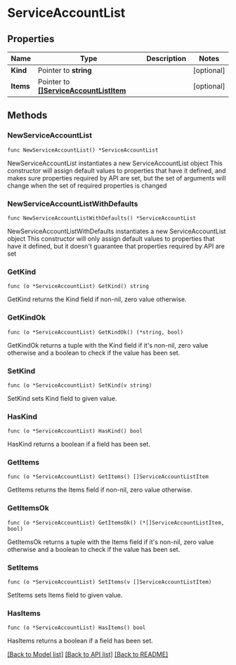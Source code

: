 # ServiceAccountList

## Properties

Name | Type | Description | Notes
------------ | ------------- | ------------- | -------------
**Kind** | Pointer to **string** |  | [optional] 
**Items** | Pointer to [**[]ServiceAccountListItem**](ServiceAccountListItem.md) |  | [optional] 

## Methods

### NewServiceAccountList

`func NewServiceAccountList() *ServiceAccountList`

NewServiceAccountList instantiates a new ServiceAccountList object
This constructor will assign default values to properties that have it defined,
and makes sure properties required by API are set, but the set of arguments
will change when the set of required properties is changed

### NewServiceAccountListWithDefaults

`func NewServiceAccountListWithDefaults() *ServiceAccountList`

NewServiceAccountListWithDefaults instantiates a new ServiceAccountList object
This constructor will only assign default values to properties that have it defined,
but it doesn't guarantee that properties required by API are set

### GetKind

`func (o *ServiceAccountList) GetKind() string`

GetKind returns the Kind field if non-nil, zero value otherwise.

### GetKindOk

`func (o *ServiceAccountList) GetKindOk() (*string, bool)`

GetKindOk returns a tuple with the Kind field if it's non-nil, zero value otherwise
and a boolean to check if the value has been set.

### SetKind

`func (o *ServiceAccountList) SetKind(v string)`

SetKind sets Kind field to given value.

### HasKind

`func (o *ServiceAccountList) HasKind() bool`

HasKind returns a boolean if a field has been set.

### GetItems

`func (o *ServiceAccountList) GetItems() []ServiceAccountListItem`

GetItems returns the Items field if non-nil, zero value otherwise.

### GetItemsOk

`func (o *ServiceAccountList) GetItemsOk() (*[]ServiceAccountListItem, bool)`

GetItemsOk returns a tuple with the Items field if it's non-nil, zero value otherwise
and a boolean to check if the value has been set.

### SetItems

`func (o *ServiceAccountList) SetItems(v []ServiceAccountListItem)`

SetItems sets Items field to given value.

### HasItems

`func (o *ServiceAccountList) HasItems() bool`

HasItems returns a boolean if a field has been set.


[[Back to Model list]](../README.md#documentation-for-models) [[Back to API list]](../README.md#documentation-for-api-endpoints) [[Back to README]](../README.md)


